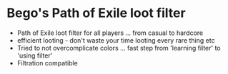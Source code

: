 # Bego's Path of Exile loot filter
- Path of Exile loot filter for all players ... from casual to hardcore
- efficient looting - don't waste your time looting every rare thing etc
- Tried to not overcomplicate colors ... fast step from 'learning filter' to 'using filter'
- Filtration compatible

